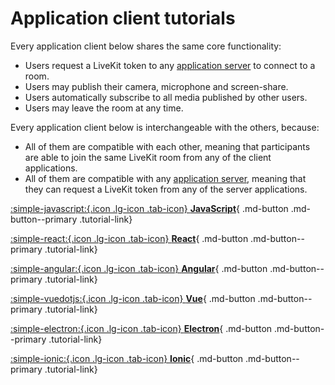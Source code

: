 # Application client tutorials

Every application client below shares the same core functionality:

- Users request a LiveKit token to any [application server](../application-server/index.md) to connect to a room.
- Users may publish their camera, microphone and screen-share.
- Users automatically subscribe to all media published by other users.
- Users may leave the room at any time.
<!-- - Users may mute and unmute their tracks. -->
<!--- Users may select which camera, microphone or screen they want to publish.-->
<!--- Users may communicate through a chat.-->

Every application client below is interchangeable with the others, because:

- All of them are compatible with each other, meaning that participants are able to join the same LiveKit room from any of the client applications.
- All of them are compatible with any [application server](../application-server/index.md), meaning that they can request a LiveKit token from any of the server applications.

<div class="tutorials-container" markdown>

[:simple-javascript:{.icon .lg-icon .tab-icon} **JavaScript**](./javascript.md){ .md-button .md-button--primary .tutorial-link}

[:simple-react:{.icon .lg-icon .tab-icon} **React**](./react.md){ .md-button .md-button--primary .tutorial-link}

[:simple-angular:{.icon .lg-icon .tab-icon} **Angular**](./angular.md){ .md-button .md-button--primary .tutorial-link}

[:simple-vuedotjs:{.icon .lg-icon .tab-icon} **Vue**](./vue.md){ .md-button .md-button--primary .tutorial-link}

[:simple-electron:{.icon .lg-icon .tab-icon} **Electron**](./electron.md){ .md-button .md-button--primary .tutorial-link}

[:simple-ionic:{.icon .lg-icon .tab-icon} **Ionic**](./ionic.md){ .md-button .md-button--primary .tutorial-link}

<!--[:simple-react:{.icon .lg-icon .tab-icon} **React Native**](./react.md){ .md-button .md-button--primary .tutorial-link}

[:simple-flutter:{.icon .lg-icon .tab-icon} **Flutter**](./flutter.md){ .md-button .md-button--primary .tutorial-link}

[:simple-android:{.icon .lg-icon .tab-icon} **Android**](./android.md){ .md-button .md-button--primary .tutorial-link}

[:simple-apple:{.icon .lg-icon .tab-icon} **iOS**](./ios.md){ .md-button .md-button--primary .tutorial-link}-->

</div>

